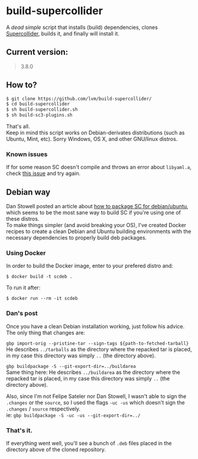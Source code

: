 # build-supercollider

A _dead simple_ script that installs (build) dependencies, clones [Supercollider](https://github.com/supercollider/supercollider/), builds it, and finally will install it.

## Current version:

> 3.8.0


## How to?

```bash
$ git clone https://github.com/lvm/build-supercollider/
$ cd build-supercollider
$ sh build-supercollider.sh
$ sh build-sc3-plugins.sh
```

That's all.  
Keep in mind this script works on Debian-derivates distributions (such as Ubuntu, Mint, etc). Sorry Windows, OS X, and other GNU/linux distros.

### Known issues

If for some reason SC doesn't compile and throws an error about `libyaml.a`, check [this issue](https://github.com/supercollider/supercollider/issues/2825) and try again.

## Debian way

Dan Stowell posted an article about [how to package SC for debian/ubuntu](http://mcld.co.uk/blog/2017/how-to-package-supercollider-for-debian-and-ubuntu-linux.html), which seems to be the most sane way to build SC if you're using one of these distros.  
To make things simpler (and avoid breaking your OS), I've created Docker recipes to create a clean Debian and Ubuntu building environments with the necessary dependencies to properly build deb packages.

### Using Docker

In order to build the Docker image, enter to your prefered distro and:
```
$ docker build -t scdeb .
```

To run it after:
```
$ docker run --rm -it scdeb
```

### Dan's post

Once you have a clean Debian installation working, just follow his advice.  
The only thing that changes are:

`gbp import-orig --pristine-tar --sign-tags ${path-to-fetched-tarball}`  
He describes `../tarballs` as the directory where the repacked tar is placed, in my case this directory was simply `..` (the directory above).

`gbp buildpackage -S --git-export-dir=../buildarea`  
Same thing here: He describes `../buildarea` as the directory where the repacked tar is placed, in my case this directory was simply `..` (the directory above).
  
Also, since I'm not Felipe Sateler nor Dan Stowell, I wasn't able to sign the `.changes` or the `source`, so I used the flags `-uc -us` which doesn't sign the `.changes` / `source` respectively.  
ie: `gbp buildpackage -S -uc -us --git-export-dir=../`

### That's it.

If everything went well, you'll see a bunch of `.deb` files placed in the directory above of the cloned repository.
